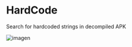 # HardCode
Search for hardcoded strings in decompiled APK


![imagen](https://user-images.githubusercontent.com/64815676/231016574-f9313d4e-463f-4bb1-9111-2ff53d4ac84d.png)
